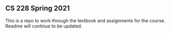 ## CS 228 Spring 2021

This is a repo to work through the textbook and assignments for the course. Readme will continue to be updated.
